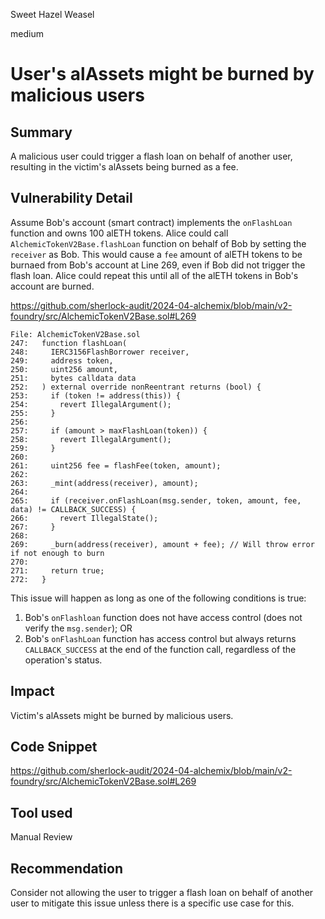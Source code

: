 Sweet Hazel Weasel

medium

# User's alAssets might be burned by malicious users

## Summary

A malicious user could trigger a flash loan on behalf of another user, resulting in the victim's alAssets being burned as a fee.

## Vulnerability Detail

Assume Bob's account (smart contract) implements the `onFlashLoan` function and owns 100 alETH tokens. Alice could call `AlchemicTokenV2Base.flashLoan` function on behalf of Bob by setting the `receiver` as Bob. This would cause a `fee` amount of alETH tokens to be burnaed from Bob's account at Line 269, even if Bob did not trigger the flash loan. Alice could repeat this until all of the alETH tokens in Bob's account are burned.

https://github.com/sherlock-audit/2024-04-alchemix/blob/main/v2-foundry/src/AlchemicTokenV2Base.sol#L269

```solidity
File: AlchemicTokenV2Base.sol
247:   function flashLoan(
248:     IERC3156FlashBorrower receiver,
249:     address token,
250:     uint256 amount,
251:     bytes calldata data
252:   ) external override nonReentrant returns (bool) {
253:     if (token != address(this)) {
254:       revert IllegalArgument();
255:     }
256: 
257:     if (amount > maxFlashLoan(token)) {
258:       revert IllegalArgument();
259:     }
260: 
261:     uint256 fee = flashFee(token, amount);
262: 
263:     _mint(address(receiver), amount);
264: 
265:     if (receiver.onFlashLoan(msg.sender, token, amount, fee, data) != CALLBACK_SUCCESS) {
266:       revert IllegalState();
267:     }
268: 
269:     _burn(address(receiver), amount + fee); // Will throw error if not enough to burn
270: 
271:     return true;
272:   }
```

This issue will happen as long as one of the following conditions is true:

1. Bob's `onFlashloan` function does not have access control (does not verify the `msg.sender`); OR
2. Bob's `onFlashLoan` function has access control but always returns `CALLBACK_SUCCESS` at the end of the function call, regardless of the operation's status.

## Impact

Victim's alAssets might be burned by malicious users.

## Code Snippet

https://github.com/sherlock-audit/2024-04-alchemix/blob/main/v2-foundry/src/AlchemicTokenV2Base.sol#L269

## Tool used

Manual Review

## Recommendation

Consider not allowing the user to trigger a flash loan on behalf of another user to mitigate this issue unless there is a specific use case for this.